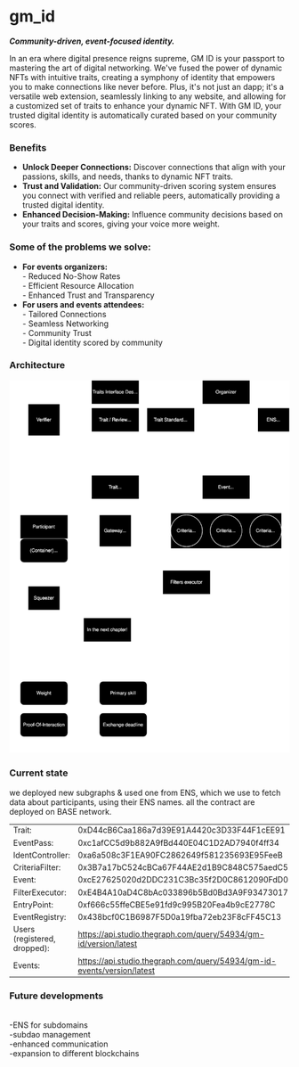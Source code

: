 # gm_id
***Community-driven, event-focused identity.***

In an era where digital presence reigns supreme, GM ID is your passport to mastering the art of digital networking. We've fused the power of dynamic NFTs with intuitive traits, creating a symphony of identity that empowers you to make connections like never before. Plus, it's not just an dapp; it's a versatile web extension, seamlessly linking to any website, and allowing for a customized set of traits to enhance your dynamic NFT. With GM ID, your trusted digital identity is automatically curated based on your community scores.

### Benefits 
- **Unlock Deeper Connections:** Discover connections that align with your passions, skills, and needs, thanks to dynamic NFT traits.
- **Trust and Validation:** Our community-driven scoring system ensures you connect with verified and reliable peers, automatically providing a trusted digital identity.
- **Enhanced Decision-Making:** Influence community decisions based on your traits and scores, giving your voice more weight.

### Some of the problems we solve:
- **For events organizers:**
<br>- Reduced No-Show Rates
<br>- Efficient Resource Allocation
<br>- Enhanced Trust and Transparency
- **For users and events attendees:**
<br>- Tailored Connections
<br>- Seamless Networking
<br>- Community Trust
<br>- Digital identity scored by community


### Architecture

![Drag Racing](flow.svg)


### Current state
we deployed new subgraphs & used one from ENS, which we use to fetch data about participants, using their ENS names.
all the contract are deployed on BASE network.

|   |   |   
|---|---|     
|Trait:| 0xD44cB6Caa186a7d39E91A4420c3D33F44F1cEE91|
|EventPass:| 0xc1afCC5d9b882A9fBd440E04C1D2AD7940f4ff34
|IdentController:| 0xa6a508c3F1EA90FC2862649f581235693E95FeeB
|CriteriaFilter:| 0x3B7a17bC524cBCa67F44AE2d1B9C848C575aedC5
|Event:| 0xcE27625020d2DDC231C3Bc35f2D0C8612090FdD0
|FilterExecutor:| 0xE4B4A10aD4C8bAc033896b5Bd0Bd3A9F93473017
|EntryPoint:| 0xf666c55ffeCBE5e91fd9c995B20Fea4b9cE2778C
|EventRegistry:| 0x438bcf0C1B6987F5D0a19fba72eb23F8cFF45C13
|Users (registered, dropped):| https://api.studio.thegraph.com/query/54934/gm-id/version/latest
|Events:| https://api.studio.thegraph.com/query/54934/gm-id-events/version/latest

### Future developments
<br>-ENS for subdomains
<br>-subdao management
<br>-enhanced communication 
<br>-expansion to different blockchains

